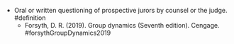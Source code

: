 - Oral or written questioning of prospective jurors by counsel or the judge. #definition
	- Forsyth, D. R. (2019). Group dynamics (Seventh edition). Cengage. #forsythGroupDynamics2019